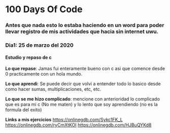 # 100 Days Of Code 

### Antes que nada esto lo estaba haciendo en un word para poder llevar registro de mis actividades que hacia sin internet uwu.

### Dia1: 25 de marzo del 2020

#### Estudio y repaso de c

**Lo que repase**: Jamas fui enteramente bueno con c asi que comence desde 0 practicamente con un hola mundo.

**Lo que aprendi**: Se puede decir que volvi a entender todo lo basico desde como hacer sumas, multiplicaciones, etc, etc.

**Lo que se me hizo complicado**: mencione con anterioridad lo complicado que es para mi c (No me maten) y lo lento que soy aprendiendo (no es la formula del exito)

**Links a mis ejercicios**
https://onlinegdb.com/Sykc1FK_L
https://onlinegdb.com/ryCmXtKOI
https://onlinegdb.com/HJBuQYKd8





